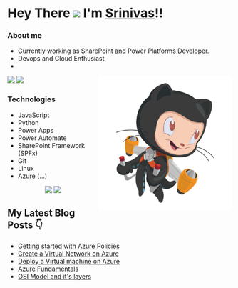 #  Hey There <img src="https://github.com/TheDudeThatCode/TheDudeThatCode/blob/master/Assets/Hi.gif" width="29px"> I'm [Srinivas](https://www.linkedin.com/in/srinivas-karnati)!!

### About me
- Currently working as SharePoint and Power Platforms Developer.
- Devops and Cloud Enthusiast
- 
<img align="right" alt="PNG" src="https://github.com/karnatisrinivas/karnatisrinivas/blob/main/cat.png" width="300" height="300" />

<a href="https://www.linkedin.com/in/srinivas-karnati">
  <img src="https://img.shields.io/badge/LinkedIn-0077B5?style=for-the-badge&logo=linkedin&logoColor=white" /> 
 </a> 
<a href="https://twitter.com/__karnati">
  <img src="https://img.shields.io/badge/Twitter-1DA1F2?style=for-the-badge&logo=twitter&logoColor=white"   />
</a>

### Technologies
- JavaScript
- Python
- Power Apps
- Power Automate
- SharePoint Framework (SPFx)
- Git
- Linux
- Azure (...)




<p align="center">
	<img width="48%" src="https://github-readme-stats.vercel.app/api?username=karnatisrinivas&show_icons=true&theme=dark" />
  <img width="48%" src="https://github-readme-streak-stats.herokuapp.com/?user=karnatisrinivas&theme=dark" />
</p>

## My Latest Blog Posts 👇
<!-- HASHNODE_BLOG:START -->
- [Getting started with Azure Policies](https://srinivaskarnati.hashnode.dev/getting-started-with-azure-policies-ckzy3ener000e8lnv4gkzddnk)
- [Create a Virtual Network on Azure](https://srinivaskarnati.hashnode.dev/create-a-virtual-network-on-azure-ckzutli0m05veids17r57alsj)
- [Deploy a Virtual machine on Azure](https://srinivaskarnati.hashnode.dev/deploy-a-virtual-machine-on-azure-ckzsin3h701472ps16eiu0ypo)
- [Azure Fundamentals](https://srinivaskarnati.hashnode.dev/azure-fundamentals-ckzpmayxl0fg6r4s18j7d2rqz)
- [OSI Model and it's layers](https://srinivaskarnati.hashnode.dev/osi-model-and-its-layers-ckzodsylq0311s5s1cony0mxu)
<!-- HASHNODE_BLOG:END -->





